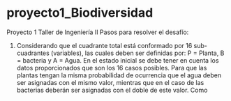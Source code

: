 # proyecto1_Biodiversidad
Proyecto 1 Taller de Ingeniería II
Pasos para resolver el desafío:
1. Considerando que el cuadrante total está conformado por 16 sub-cuadrantes (variables), las cuales deben ser definidas por: P = Planta, B = bacteria y A = Agua. En el estado inicial se debe tener en cuenta los datos proporcionados que son los 16 casos posibles. Para que las plantas tengan la misma probabilidad de ocurrencia que el agua deben ser asignadas con el mismo valor, mientras que en el caso de las bacterias deberán ser asignadas con el doble de este valor. Como 
